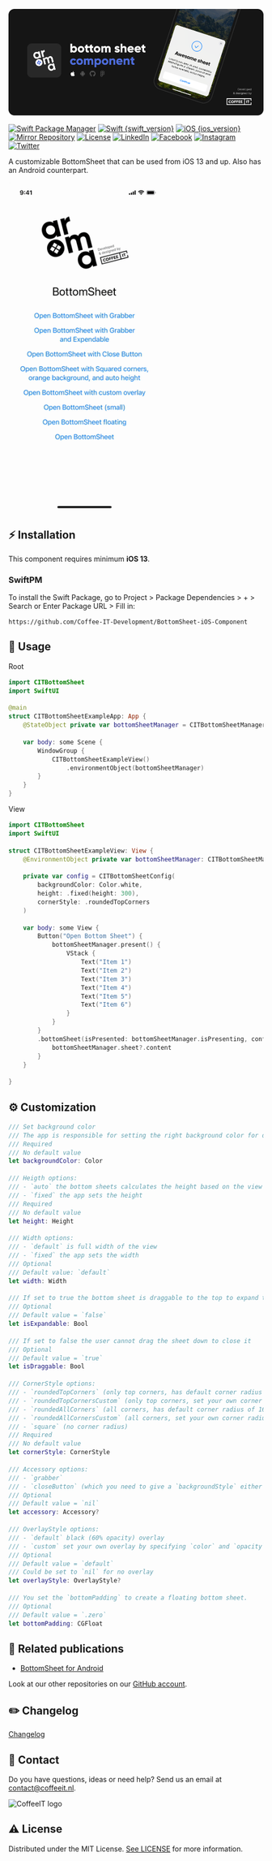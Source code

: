 [![Coffee IT - iOS Aroma BottomSheet Component](Docs/Images/readme-cover.png)](https://coffeeit.nl/)

[![Swift Package Manager](https://img.shields.io/badge/Swift_Package_Manager-Compatible-brightgreen?style=flat-square)](https://img.shields.io/badge/Swift_Package_Manager-Compatible-brightgreen?style=flat-square)
[![Swift {swift_version}](https://img.shields.io/badge/Swift-5.6-brightgreen?style=flat-square)](https://img.shields.io/badge/Swift-5.6-brightgreen?style=flat-square)
[![iOS {ios_version}](https://img.shields.io/badge/iOS-v13+-brightgreen?style=flat-square)](https://img.shields.io/badge/iOS-v13+-brightgreen?style=flat-square)
[![Mirror Repository](https://img.shields.io/badge/Mirror-Repository-brightgreen?style=flat-square)](https://img.shields.io/badge/Mirror-Repository-brightgreen?style=flat-square)
[![License](https://img.shields.io/badge/License-MIT-brightgreen.svg?style=flat-square)](LICENSE.md)
[![LinkedIn](https://img.shields.io/badge/LinkedIn-CoffeeIT-blue.svg?style=flat-square)](https://linkedin.com/company/coffee-it)
[![Facebook](https://img.shields.io/badge/Facebook-CoffeeITNL-blue.svg?style=flat-square)](https://www.facebook.com/CoffeeITNL/)
[![Instagram](https://img.shields.io/badge/Instagram-CoffeeITNL-blue.svg?style=flat-square)](https://www.instagram.com/coffeeitnl/)
[![Twitter](https://img.shields.io/badge/Twitter-CoffeeITNL-blue.svg?style=flat-square)](https://twitter.com/coffeeitnl)

A customizable BottomSheet that can be used from iOS 13 and up. Also has an Android counterpart.

<img src="Docs/Images/bottomsheet.gif" width="300">


## ⚡ Installation
This component requires minimum __iOS 13__.

### SwiftPM
To install the Swift Package, go to Project > Package Dependencies > + > Search or Enter Package URL > Fill in:
```
https://github.com/Coffee-IT-Development/BottomSheet-iOS-Component
```


## 📖 Usage

Root

```swift
import CITBottomSheet
import SwiftUI

@main
struct CITBottomSheetExampleApp: App {
    @StateObject private var bottomSheetManager = CITBottomSheetManager()

    var body: some Scene {
        WindowGroup {
            CITBottomSheetExampleView()
                .environmentObject(bottomSheetManager)
        }
    }
}
```


View

```swift 
import CITBottomSheet
import SwiftUI

struct CITBottomSheetExampleView: View {
    @EnvironmentObject private var bottomSheetManager: CITBottomSheetManager
    
    private var config = CITBottomSheetConfig(
        backgroundColor: Color.white,
        height: .fixed(height: 300),
        cornerStyle: .roundedTopCorners
    )
    
    var body: some View {
        Button("Open Bottom Sheet") {
            bottomSheetManager.present() {
                VStack {
                    Text("Item 1")
                    Text("Item 2")
                    Text("Item 3")
                    Text("Item 4")
                    Text("Item 5")
                    Text("Item 6")
                }
            }
        }
        .bottomSheet(isPresented: bottomSheetManager.isPresenting, config: config, onDimiss: nil) {
            bottomSheetManager.sheet?.content
        }
    }

}
```


## ⚙️ Customization

```swift
/// Set background color
/// The app is responsible for setting the right background color for dark mode support
/// Required
/// No default value
let backgroundColor: Color

/// Heigth options:
/// - `auto` the bottom sheets calculates the height based on the view in it
/// - `fixed` the app sets the height
/// Required
/// No default value
let height: Height

/// Width options:
/// - `default` is full width of the view
/// - `fixed` the app sets the width
/// Optional
/// Default value: `default`
let width: Width

/// If set to true the bottom sheet is draggable to the top to expand the sheet
/// Optional
/// Default value = `false`
let isExpandable: Bool

/// If set to false the user cannot drag the sheet down to close it
/// Optional
/// Default value = `true`
let isDraggable: Bool

/// CornerStyle options:
/// - `roundedTopCorners` (only top corners, has default corner radius of 16)
/// - `roundedTopCornersCustom` (only top corners, set your own corner radius)
/// - `roundedAllCorners` (all corners, has default corner radius of 16)
/// - `roundedAllCornersCustom` (all corners, set your own corner radius)
/// - `square` (no corner radius)
/// Required
/// No default value
let cornerStyle: CornerStyle

/// Accessory options:
/// - `grabber`
/// - `closeButton` (which you need to give a `backgroundStyle` either `.dark` or `.light`)
/// Optional
/// Default value = `nil`
let accessory: Accessory?

/// OverlayStyle options:
/// - `default` black (60% opacity) overlay
/// - `custom` set your own overlay by specifying `color` and `opacity`
/// Optional
/// Default value = `default`
/// Could be set to `nil` for no overlay
let overlayStyle: OverlayStyle?

/// You set the `bottomPadding` to create a floating bottom sheet.
/// Optional
/// Default value = `.zero`
let bottomPadding: CGFloat
```

## 🔗 Related publications

- [BottomSheet for Android](https://github.com/Coffee-IT-Development/BottomSheet-Android-Component/)

Look at our other repositories on our [GitHub account](https://github.com/orgs/Coffee-IT-Development/repositories).

## ✏️ Changelog

[Changelog](CHANGELOG.md)

## 📧 Contact

Do you have questions, ideas or need help? Send us an email at contact@coffeeit.nl.

<picture>
  <source media="(prefers-color-scheme: dark)" srcset="https://global-uploads.webflow.com/605a171ee93af49275331843/623b23cdea80a92703e61b42_Logo_black_1.svg" width="100">
  <source media="(prefers-color-scheme: light)" srcset="https://coffeeit.nl/wp-content/uploads/2016/09/logo_dark_small_new.png" width="100">
  <img alt="CoffeeIT logo" src="https://coffeeit.nl/wp-content/uploads/2016/09/logo_dark_small_new.png">
</picture>

## ⚠️ License

Distributed under the MIT License. [See LICENSE](LICENSE.md) for more information.
